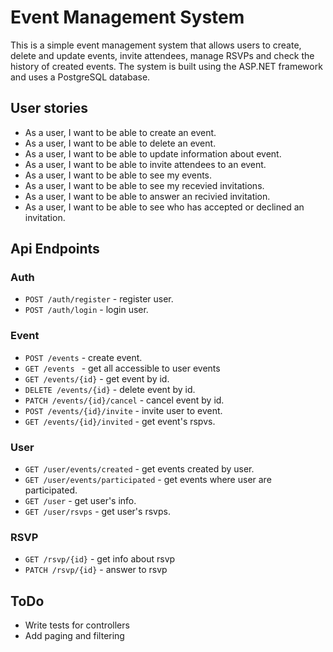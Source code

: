 # Event Management System
This is a simple event management system that allows users to create, delete and update events, invite attendees, manage RSVPs and check the history of created events. The system is built using the ASP.NET framework and uses a PostgreSQL database.

## User stories
- As a user, I want to be able to create an event.
- As a user, I want to be able to delete an event.
- As a user, I want to be able to update information about event.
- As a user, I want to be able to invite attendees to an event.
- As a user, I want to be able to see my events.
- As a user, I want to be able to see my recevied invitations.
- As a user, I want to be able to answer an recivied invitation.
- As a user, I want to be able to see who has accepted or declined an invitation.

## Api Endpoints
### Auth
- `POST /auth/register` - register user.
- `POST /auth/login` - login user.
### Event
- `POST /events` - create event. 
- `GET /events ` - get all accessible to user events 
- `GET /events/{id}` - get event by id. 
- `DELETE /events/{id}` - delete event by id.
- `PATCH /events/{id}/cancel` - cancel event by id.
- `POST /events/{id}/invite` - invite user to event.
- `GET /events/{id}/invited` - get event's rspvs.
### User
- `GET /user/events/created` - get events created by user.
- `GET /user/events/participated` - get events where user are participated.
- `GET /user` - get user's info.
- `GET /user/rsvps` - get user's rsvps.
### RSVP
- `GET /rsvp/{id}` - get info about rsvp
- `PATCH /rsvp/{id}` - answer to rsvp

## ToDo
- Write tests for controllers
- Add paging and filtering